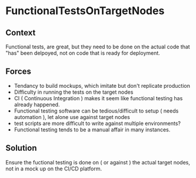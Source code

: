 # FunctionalTestsOnTargetNodes

## Context
Functional tests, are great, but they need to be done on the actual code that "has" been delpoyed, not on code that is ready for deployment.
## Forces
+ Tendancy to build mockups, which imitate but don't replicate production
+ Difficulty in running the tests on the target nodes
+ CI ( Continuous Integration ) makes it seem like functional testing has already happened.
+ Functional testing software can be tedious/difficult to setup ( needs automation ), let alone use against target nodes
+ test scripts are more difficult to write against multiple environments?
+ Functional testing tends to be a manual affair in many instances.

## Solution
Ensure the fuctional testing is done on ( or against ) the actual target nodes, not in a mock up on the CI/CD platform.

